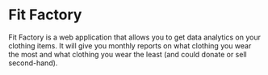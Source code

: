 # Fit Factory

Fit Factory is a web application that allows you to get data analytics on your clothing items. It will give you monthly reports on what clothing you wear the most and what clothing you wear the least (and could donate or sell second-hand).